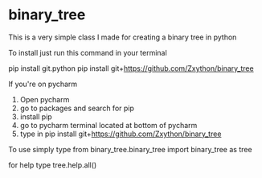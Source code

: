 # binary_tree
This is a very simple class I made for creating a binary tree in python

To install just run this command in your terminal

pip install git.python
pip install git+https://github.com/Zxython/binary_tree

If you're on pycharm
1) Open pycharm
2) go to packages and search for pip
3) install pip
4) go to pycharm terminal located at bottom of pycharm
5) type in pip install git+https://github.com/Zxython/binary_tree

To use simply type from 
binary_tree.binary_tree import binary_tree as tree

for help type
tree.help.all()
